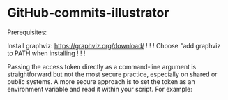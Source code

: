 # GitHub-commits-illustrator




Prerequisites:

Install graphviz:
    https://graphviz.org/download/
! ! ! Choose "add graphviz to PATH when installing ! ! !










Passing the access token directly as a command-line argument is straightforward but not the most secure practice, especially on shared or public systems. A more secure approach is to set the token as an environment variable and read it within your script. For example: